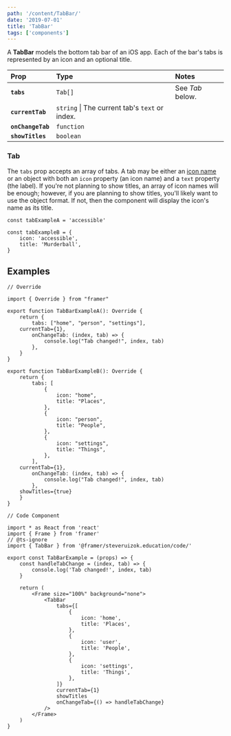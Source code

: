 ```yaml
---
path: '/content/TabBar/'
date: '2019-07-01'
title: 'TabBar'
tags: ['components']
---
```


A **TabBar** models the bottom tab bar of an iOS app. Each of the bar's tabs is
represented by an icon and an optional title.

| Prop              | Type                                           | Notes            |
| :---------------- | :--------------------------------------------- | :--------------- |
| **`tabs`**        | `Tab[]`                                        | See _Tab_ below. |
| **`currentTab`**  | `string` \| The current tab's `text` or index. |
| **`onChangeTab`** | `function`                                     |                  |
| **`showTitles`**  | `boolean`                                      |                  |

### Tab

The `tabs` prop accepts an array of tabs. A tab may be either an
[icon name](docs/IconNames/) or an object with both an `icon` property (an icon
name) and a `text` property (the label). If you're not planning to show titles,
an array of icon names will be enough; however, if you are planning to show
titles, you'll likely want to use the object format. If not, then the component
will display the icon's name as its title.

```tsx
const tabExampleA = 'accessible'

const tabExampleB = {
	icon: 'accessible',
	title: 'Murderball',
}
```

## Examples

```tsx
// Override

import { Override } from "framer"

export function TabBarExampleA(): Override {
	return {
		tabs: ["home", "person", "settings"],
    currentTab={1},
		onChangeTab: (index, tab) => {
			console.log("Tab changed!", index, tab)
		},
	}
}

export function TabBarExampleB(): Override {
	return {
		tabs: [
			{
				icon: "home",
				title: "Places",
			},
			{
				icon: "person",
				title: "People",
			},
			{
				icon: "settings",
				title: "Things",
			},
		],
    currentTab={1},
		onChangeTab: (index, tab) => {
			console.log("Tab changed!", index, tab)
		},
    showTitles={true}
	}
}
```

```tsx
// Code Component

import * as React from 'react'
import { Frame } from 'framer'
// @ts-ignore
import { TabBar } from '@framer/steveruizok.education/code/'

export const TabBarExample = (props) => {
	const handleTabChange = (index, tab) => {
		console.log('Tab changed!', index, tab)
	}

	return (
		<Frame size="100%" background="none">
			<TabBar
				tabs={[
					{
						icon: 'home',
						title: 'Places',
					},
					{
						icon: 'user',
						title: 'People',
					},
					{
						icon: 'settings',
						title: 'Things',
					},
				]}
				currentTab={1}
				showTitles
				onChangeTab={() => handleTabChange}
			/>
		</Frame>
	)
}
```
